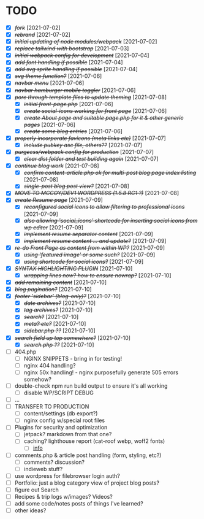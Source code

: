 # TODO

- [X] ~~*fork*~~ [2021-07-02]
- [X] ~~*rebrand*~~ [2021-07-02]
- [X] ~~*initial updating of node modules/webpack*~~ [2021-07-02]
- [X] ~~*replace tailwind with bootstrap*~~ [2021-07-03]
- [X] ~~*initial webpack config for development*~~ [2021-07-04]
- [X] ~~*add font handling if possible*~~ [2021-07-04]
- [X] ~~*add svg sprite handling if possible*~~ [2021-07-04]
- [X] ~~*svg theme function?*~~ [2021-07-06]
- [X] ~~*navbar menu*~~ [2021-07-06]
- [X] ~~*navbar hamburger mobile toggler*~~ [2021-07-06]
- [X] ~~*pore through template files to update theming*~~ [2021-07-08]
  - [X] ~~*initial front-page.php*~~ [2021-07-06]
  - [X] ~~*create social-icons working for front page*~~ [2021-07-06]
  - [X] ~~*create About page and suitable page.php for it & other generic pages*~~ [2021-07-06]
  - [X] ~~*create some blog entries*~~ [2021-07-06]
- [X] ~~*properly incorporate favicons (meta links etc)*~~ [2021-07-07]
  - [X] ~~*include pubkey asc file, others??*~~ [2021-07-07]
- [X] ~~*purgecss/webpack config for production*~~ [2021-07-07]
  - [X] ~~*clear dist folder and test building again*~~ [2021-07-07]
- [X] ~~*continue blog work*~~ [2021-07-08]
  - [X] ~~*confirm content-article.php ok for multi-post blog page index listing*~~ [2021-07-08]
  - [X] ~~*single-post blog post view?*~~ [2021-07-08]
- [X] ~~*MOVE TO MCCOY/DEV1 WORDPRESS (1.5.8 RC1 ?)*~~ [2021-07-08]
- [X] ~~*create Resume page*~~ [2021-07-09]
  - [X] ~~*reconfigured social icons to allow filtering to professional icons*~~ [2021-07-09]
  - [X] ~~*also allowing 'social_icons' shortcode for inserting social icons from wp editor*~~ [2021-07-09]
  - [X] ~~*implement resume separator content*~~ [2021-07-09]
  - [X] ~~*implement resume content ... and update?*~~ [2021-07-09]
- [X] ~~*re-do Front Page as content from within WP?*~~ [2021-07-09]
  - [X] ~~*using 'featured image' or some such?*~~ [2021-07-09]
  - [X] ~~*using shortcode for social icons?*~~ [2021-07-09]
- [X] ~~*SYNTAX HIGHLIGHTING PLUGIN*~~ [2021-07-10]
  - [X] ~~*wrapping lines now? how to ensure nowrap?*~~ [2021-07-10]
- [X] ~~*add remaining content*~~ [2021-07-10]
- [X] ~~*blog pagination?*~~ [2021-07-10]
- [X] ~~*footer 'sidebar' (blog-only)?*~~ [2021-07-10]
  - [X] ~~*date archives?*~~ [2021-07-10]
  - [X] ~~*tag archives?*~~ [2021-07-10]
  - [X] ~~*search?*~~ [2021-07-10]
  - [X] ~~*meta? etc?*~~ [2021-07-10]
  - [X] ~~*sidebar.php ??*~~ [2021-07-10]
- [X] ~~*search field up top somewhere?*~~ [2021-07-10]
  - [X] ~~*search.php ??*~~ [2021-07-10]
- [ ] 404.php
  - [ ] NGINX SNIPPETS - bring in for testing!
  - [ ] nginx 404 handling?
  - [ ] nginx 50x handling! - nginx purposefully generate 505 errors somehow?
- [ ] double-check npm run build output to ensure it's all working
  - [ ] disable WP/SCRIPT DEBUG
- [ ] ...
- [ ] TRANSFER TO PRODUCTION
  - [ ] content/settings (db export?)
  - [ ] nginx config w/special root files
- [ ] Plugins for security and optimization
  - [ ] jetpack? markdown from that one?
  - [ ] caching? lighthouse report (cat-roof webp, woff2 fonts)
    - [ ] [info](https://wordpress.org/support/article/optimization/#browser-caching)
- [ ] comments.php & article post handling (form, styling, etc?)
  - [ ] comments? discussion?
  - [ ] indieweb stuff?
- [ ] use wordpress for filebrowser login auth?
- [ ] Portfolio: just a blog category view of project blog posts?
- [ ] figure out Search
- [ ] Recipes & trip logs w/images? Videos?
- [ ] add some code/notes posts of things I've learned?
- [ ] other ideas?
